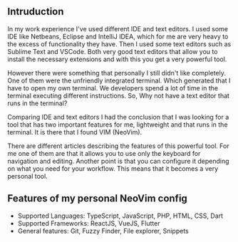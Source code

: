 ## Intruduction

In my work experience I've used different IDE and text editors. I used some IDE like Netbeans, Eclipse and IntelliJ IDEA, which for me are very heavy to the excess of functionality they have. Then I used some text editors such as Sublime Text and VSCode. Both very good text editors that allow you to install the necessary extensions and with this you get a very powerful tool. 

However there were something that personally I still didn't like completely. One of them were the unfriendly integrated terminal. Which generated that I have to open my own terminal. We developers spend a lot of time in the terminal executing different instructions. So, Why not have a text editor that runs in the terminal?

Comparing IDE and text editors I had the conclusion that I was looking for a tool that has two important features for me, lightweight and that runs in the terminal. It is there that I found VIM (NeoVim). 

There are different articles describing the features of this powerful tool. For me one of them are that it allows you to use only the keyboard for navigation and editing. Another point is that you can configure it depending on what you need for your workflow. This means that it becomes a very personal tool.

## Features of my personal NeoVim config

 - Supported Languages: TypeScript, JavaScript, PHP, HTML, CSS, Dart
 - Supported Frameworks: ReactJS, VueJS, Flutter
 - General features: Git, Fuzzy Finder, File explorer, Snippets

